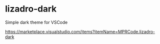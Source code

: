 # lizadro-dark 

Simple dark theme for VSCode

https://marketplace.visualstudio.com/items?itemName=MPRCode.lizadro-dark
